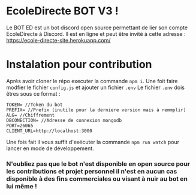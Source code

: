 # EcoleDirecte BOT V3 !
Le BOT ED est un bot discord open source permettant de lier son compte EcoleDirecte à Discord.
Il est en ligne et peut être invité à cette adresse : https://ecole-directe-site.herokuapp.com/

# Instalation pour contribution
Après avoir cloner le répo executer la commande `npm i`.
Une foit faire modfier le fichier `config.js` et ajouter un fichier `.env`
Le fichier `.env` dois êtres sous ce format :
```
TOKEN= //Token du bot
PREFIX= //Prefix (inutile pour la derniere version mais à remmplir)
ALG= //Chiffrement
DBCONECTION= //Adresse de connexion mongodb
PORT=26065
CLIENT_URL=http://localhost:3000
```
Une fois fait il vous suffit d'exécuter la commande `npm run watch` pour lancer en mode de développement.

### N'oubliez pas que le bot n'est disponible en open source pour les contributions et projet personnel il n'est en aucun cas disponible à des fins commerciales ou visant à nuir au bot en lui même !
